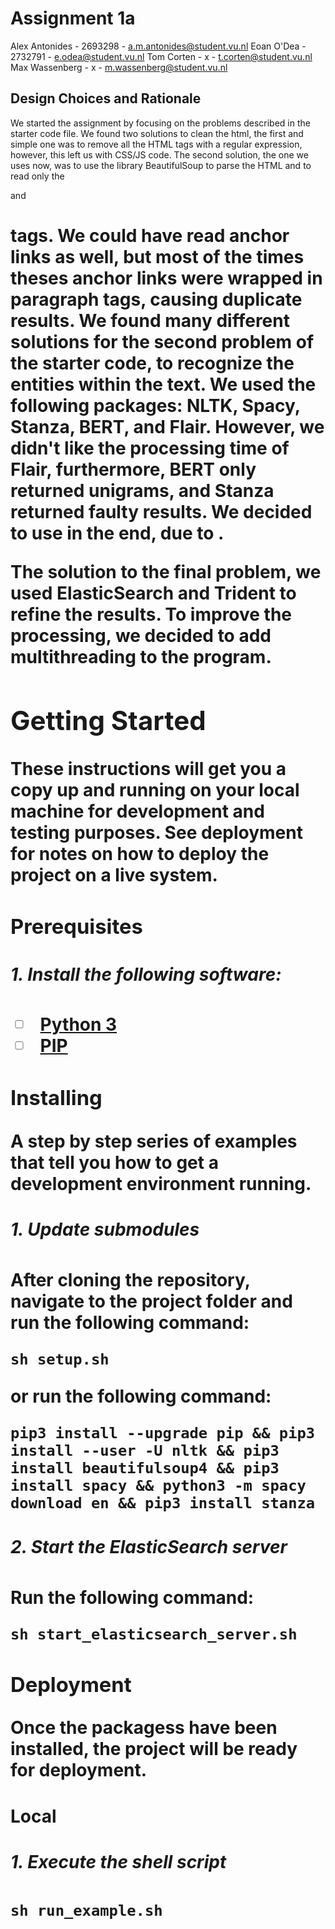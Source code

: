 # Assignment 1a
Alex Antonides - 2693298 - a.m.antonides@student.vu.nl
Eoan O'Dea - 2732791 - e.odea@student.vu.nl
Tom Corten - x - t.corten@student.vu.nl
Max Wassenberg - x - m.wassenberg@student.vu.nl

## Design Choices and Rationale
We started the assignment by focusing on the problems described in the starter code file. We found two solutions to clean the html, the first and simple one was to remove all the HTML tags with a regular expression, however, this left us with CSS/JS code. The second solution, the one we uses now, was to use the library BeautifulSoup to parse the HTML and to read only the <p> and <h1> tags. We could have read anchor links as well, but most of the times theses anchor links were wrapped in paragraph tags, causing duplicate results.
We found many different solutions for the second problem of the starter code, to recognize the entities within the text. We used the following packages: NLTK, Spacy, Stanza, BERT, and Flair. However, we didn't like the processing time of Flair, furthermore, BERT only returned unigrams, and Stanza returned faulty results. 
We decided to use <x> in the end, due to <y>. 

The solution to the final problem, we used ElasticSearch and Trident to refine the results. To improve the processing, we decided to add multithreading to the program.

## Getting Started

These instructions will get you a copy up and running on your local machine for development and testing purposes. See deployment for notes on how to deploy the project on a live system.

### Prerequisites
##### 1. Install the following software:
- [ ] [Python 3](https://www.python.corg/)
- [ ] [PIP](https://pip.pypa.io/en/stable/cli/pip_install/)

### Installing
A step by step series of examples that tell you how to get a development environment running.

##### 1. Update submodules
After cloning the repository, navigate to the project folder and run the following command: 
```console   
sh setup.sh
```

or run the following command:
```console
pip3 install --upgrade pip && pip3 install --user -U nltk && pip3 install beautifulsoup4 && pip3 install spacy && python3 -m spacy download en && pip3 install stanza
```

##### 2. Start the ElasticSearch server
Run the following command:
```console
sh start_elasticsearch_server.sh
```

### Deployment
Once the packagess have been installed, the project will be ready for deployment. 

#### Local

##### 1. Execute the shell script
```console
sh run_example.sh
```
